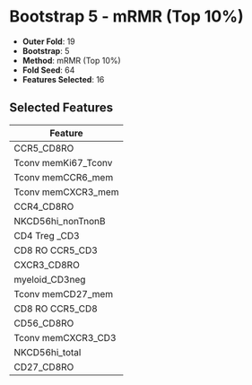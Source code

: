 # Bootstrap 5 - mRMR (Top 10%)

- **Outer Fold**: 19
- **Bootstrap**: 5
- **Method**: mRMR (Top 10%)
- **Fold Seed**: 64
- **Features Selected**: 16

## Selected Features

| Feature |
|---------|
| CCR5_CD8RO |
| Tconv memKi67_Tconv |
| Tconv memCCR6_mem |
| Tconv memCXCR3_mem |
| CCR4_CD8RO |
| NKCD56hi_nonTnonB |
| CD4 Treg _CD3 |
| CD8 RO CCR5_CD3 |
| CXCR3_CD8RO |
| myeloid_CD3neg |
| Tconv memCD27_mem |
| CD8 RO CCR5_CD8 |
| CD56_CD8RO |
| Tconv memCXCR3_CD3 |
| NKCD56hi_total |
| CD27_CD8RO |
